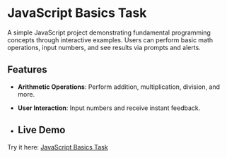 # JavaScript Basics Task

A simple JavaScript project demonstrating fundamental programming concepts through interactive examples. Users can perform basic math operations, input numbers, and see results via prompts and alerts.

## Features
- **Arithmetic Operations**: Perform addition, multiplication, division, and more.
- **User Interaction**: Input numbers and receive instant feedback.

- ## Live Demo
Try it here: [JavaScript Basics Task](https://mostafa-obiedat.github.io/Javascript-basic/)
